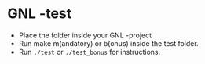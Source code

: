 # GNL -test

- Place the folder inside your GNL -project
- Run make m(andatory) or b(onus) inside the test folder.
- Run `./test` or `./test_bonus` for instructions.
